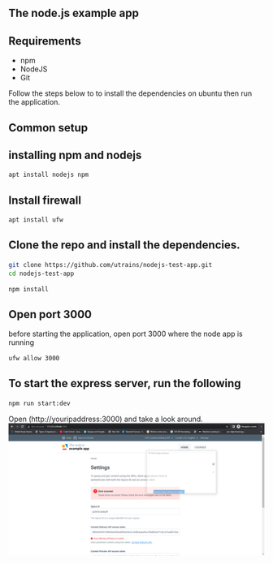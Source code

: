 
## The node.js example app

## Requirements

* npm
* NodeJS
* Git

Follow the steps below to to install the dependencies on ubuntu then run the application.

## Common setup
## installing  npm  and nodejs

```bash
apt install nodejs npm
```
## Install firewall

```bash
apt install ufw
```

## Clone the repo and install the dependencies.

```bash
git clone https://github.com/utrains/nodejs-test-app.git
cd nodejs-test-app
```

```bash
npm install
```
## Open port 3000
before starting the application, open port 3000 where the node app is running

```bash
ufw allow 3000
```

## To start the express server, run the following

```bash
npm run start:dev
```

Open (http://youripaddress:3000) and take a look around.
![Screenshot](Capturenode.PNG)

